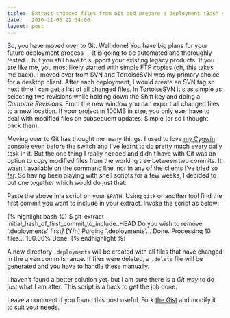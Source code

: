```yaml
---
title:  Extract changed files from Git and prepare a deployment (Bash script)
date:   2010-11-05 22:34:00
layout: post
---
```


So, you have moved over to Git. Well done! You have big plans for your future deployment process -- it is going to be automated and thoroughly tested... but you still have to support your existing legacy products. If you are like me, you most likely started with simple FTP copies (oh, this takes me back). I moved over from SVN and TortoiseSVN was my primary choice for a desktop client. After each deployment, I would create an SVN tag so next time I can get a list of all changed files. In TortoiseSVN it's as simple as selecting two revisions while holding down the Shift key and doing a *Compare Revisions*. From the new window you can export all changed files to a new location. If your project in 100MB in size, you only ever have to deal with modified files on subsequent updates. Simple (or so I thought back then).

Moving over to Git has thought me many things. I used to love [my Cygwin console](http://blog.angeloff.name/post/1004704485/alternative-cygwin-terminal-shell) even before the switch and I've learnt to do pretty much every daily task in it. But the one thing I really needed and didn't have with Git was an option to copy modified files from the working tree between two commits. It wasn't available on the command line, nor in any of the [clients](http://cola.tuxfamily.org/) [I've tried](http://sourceforge.net/projects/gitextensions/) [so far](http://code.google.com/p/tortoisegit/). So having been playing with shell scripts for a few weeks, I decided to put one together which would do just that:

<script src="https://gist.github.com/664680.js"></script>

Paste the above in a script on your `$PATH`. Using `gitk` or another tool find the first commit you want to include in your extract. Invoke the script as below:

{% highlight bash %}
$ git-extract initial_hash_of_first_commit_to_include..HEAD
Do you wish to remove '.deployments' first? [Y/n]
  Purging '.deployments'...
  Done.
Processing 10 files... 100.00%
Done.
{% endhighlight %}

A new directory `.deployments` will be created with all files that have changed in the given commits range. If files were deleted, a `.delete` file will be generated and you have to handle these manually.

I haven't found a better solution yet, but I am sure there is a *Git way* to do just what I am after. This script is a hack to get the job done.

Leave a comment if you found this post useful. Fork [the Gist](https://gist.github.com/664680) and modify it to suit your needs.
